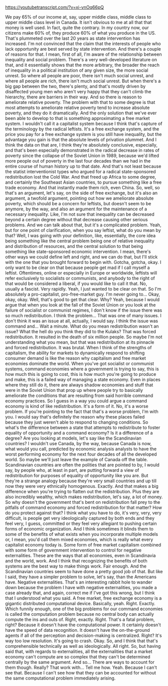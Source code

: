 https://youtubetranscript.com/?v=xi-vnOq66pQ

 We pay 65% of our income at, say, upper middle class, middle class to upper middle class level in Canada. It isn't obvious to me at all that that money is well used. In fact, quite the contrary. In my country now, our citizens make 60% of, they produce 60% of what you produce in the US. That's plummeted over the last 20 years as state intervention has increased. I'm not convinced that the claim that the interests of people who lack opportunity are best served by state intervention. And there's a couple of reasons for that. I mean, first of all, I'm aware of the relationship between inequality and social problem. There's a very well-developed literature on that, and it essentially shows that the more arbitrary, the broader the reach of inequality in a political institution of any given size, the more social unrest. So where all people are poor, there isn't much social unrest, and where all people are rich, there isn't much social unrest. But when there's a big gap between the two, there's plenty, and that's mostly driven by disaffected young men who aren't very happy that they can't climb the hierarchy, there are barriers in their way. And so there is reason to ameliorate relative poverty. The problem with that to some degree is that most attempts to ameliorate relative poverty tend to increase absolute poverty, and they do it dramatically. And the only solution that we've ever been able to develop to that is something approximating a free market system. I wouldn't call it a capitalist system because I think that's capture of the terminology by the radical leftists. It's a free exchange system, and the price you pay for a free exchange system is you still have inequality, but the advantage you gain is that the absolute levels of privation plummet. And I think the data on that are, I think they're absolutely conclusive, especially, and that's been especially demonstrated in the radical decrease in rates of poverty since the collapse of the Soviet Union in 1989, because we'd lifted more people out of poverty in the last four decades than we had in the entire course of human history up to that date. And that's not least because the statist interventionist types who argued for a radical state-sponsored redistribution lost the Cold War. And that freed up Africa to some degree, and certainly the Southeast Asian countries, to pursue something like a free trade economy. And that instantly made them rich, even China. So, well, so that's an argument, let's say, on the side of free exchange, but it's also an argument, a twofold argument, pointing out how we ameliorate absolute poverty, which should be a concern for leftists, but doesn't seem to be anymore, by the way, and also an argument for the maintenance of a necessary inequality. Like, I'm not sure that inequality can be decreased beyond a certain degree without that decrease causing other serious problems. And we can talk about that, but it's a complicated problem. Yeah, but for one point of clarification, when you say leftist, what do you mean by that? Well, I was going with your definition, like, essentially, the core idea being something like the central problem being one of relative inequality and distribution of resources, and the central solution to that being something like state-sponsored economic intervention. I mean, there's other ways we could define left and right, and we can do that, but I'll stick with the one that you brought forward to begin with. Gotcha, gotcha, okay. I only want to be clear on that because people get mad if I call myself a leftist. Oftentimes, online or especially in Europe or worldwide, leftists will refer exclusively to socialists or communists, and anybody to the right of that would be considered a liberal, if you would like to call it that. No, usually a fascist. Very rapidly. Yeah, I just wanted to be clear on that. So I'm absolutely a pro-capitalist, pro-free-market guy. I'm never going to... Okay, okay, okay. Well, that's good to get that clear. Why? Yeah, because I would argue that when you look at the fall of the Soviet Union or you look at the failure of socialist or communist regimes, I don't know if the issue there was so much redistribution. I think the problem... That was one of many issues. I don't think it was an issue at all, actually, I would say. I think the issue was command and... Wait a minute. What do you mean redistribution wasn't an issue? What the hell do you think they did to the Kulaks? That was forced redistribution. It resulted in the death of six million people. So maybe I'm not understanding what you mean, but that was redistribution at its pinnacle and forced redistribution. It was brutal. When I think of the strengths of capitalism, the ability for markets to dynamically respond to shifting consumer demand is like the reason why capitalism and free market economies dominate the world. When you've got socialist or communist systems, command economies where a government is trying to say, this is how much this is going to cost, this is how much you're going to produce and make, this is a failed way of managing a state economy. Even in places where they still do it, there are always shadow economies and stuff that were in the Soviet Union that prop up where people try to basically ameliorate the conditions that are resulting from said horrible command economy practices. So I guess in a way you could argue a command economy is kind of like redistribution. It's a form of it. No, it's a worse problem. If you're pointing to the fact that that's a worse problem, I'm with you. I would say that's definitely the reason why these places failed because they just weren't able to respond to changing conditions. So what's the difference between a state that attempts to redistribute to foster equality of opportunity and a command economy? Is it a difference of a degree? Are you looking at models, let's say like the Scandinavian countries? I wouldn't use Canada, by the way, because Canada is now, what would you call, predicted by economic analysis analysts to have the worst performing economy for the next four decades of all the developed world. So maybe we'll just leave the example of Canada off the table. Scandinavian countries are often the polities that are pointed to by, I would say, by people who, at least in part, are putting forward a view of redistribution for purposes of equality of opportunity like you are. But they're a strange analogy because they're very small countries and up till now they were very ethnically homogenous. Exactly. And that makes a big difference when you're trying to flatten out the redistribution. Plus they are also incredibly wealthy, which makes redistribution, let's say, a lot of money. So why doesn't the government that's bent on redistribution fall prey to the pitfalls of command economy and forced redistribution for that matter? How do you protect against that? I think what you have to do, it's very, very, very difficult, is people get very ideologically captured by both ends and they feel very, I guess, committed or they feel very allegiant to pushing certain forms of economic organization. And I think sometimes it blinds them to some of the benefits of what exists when you incorporate multiple models or, I mean, you'd call them mixed economies, which is really what every capitalist economy today is. Some form of free market capitalism combined with some form of government intervention to control for negative externalities. These are the ways that all economies, even in Scandinavia and the world, work. And I think that recognizing the benefits of both systems are the best way to make things work. Fair enough. And the Scandinavian countries seem to have done a pretty good job of that. But like I said, they have a simpler problem to solve, let's say, than the Americans have. Negative externalities. That's an interesting rabbit hole to wander down because the problem I have with negative externalities, you made a case already that, and again, correct me if I've got this wrong, but I think that I understood what you said. A free market, free exchange economy is a gigantic distributed computational device. Basically, yeah. Right. Exactly. Which funnily enough, one of the big problems for our command economies is called the computation problem because no central body can actually compute the ins and outs of. Right, exactly. Right. That's a fatal problem, right? Because it doesn't have the computational power. It certainly doesn't have the speed of data recognition. It doesn't have the on-the-ground agents if all of the perception and decision-making is centralized. Right? It's way too low resolution. It's going to crash. Okay. So, and I think that that's comprehensible technically as well as ideologically. All right. So, but having said that, with regards to externalities, all the externalities that a market economy can't compute are so complex that they can't be determined centrally by the same argument. And so... There are ways to account for them though. Really? That work with... Tell me how. Yeah. Because I can't see that. Because I can't see how that they can be accounted for without the same computational problem immediately arising.